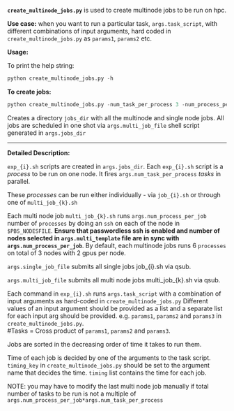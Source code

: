 
**`create_multinode_jobs.py`** is used to create multinode jobs to be run on hpc.

**Use case:** when you want to run a particular task, `args.task_script`, with different combinations of input arguments, hard coded in `create_multinode_jobs.py` as `params1`, `params2` etc.

**Usage:** 
  
  To print the help string:
  ```python
  python create_multinode_jobs.py -h
  ```

  **To create jobs:**
  ```python
  python create_multinode_jobs.py -num_task_per_process 3 -num_process_per_job 6 -task_script test_dummy_task/dummy_task_script.py -jobs_dir multinodejobs -multi_job_file all_multi_jobs.sh
  ```
  Creates a directory `jobs_dir` with all the multinode and single node jobs. All jobs are scheduled in one shot via `args.multi_job_file` shell script generated in `args.jobs_dir`

---------------------


**Detailed Description:**

`exp_{i}.sh` scripts are created in `args.jobs_dir`. Each `exp_{i}.sh` script is a *process* to be run on one node. It fires `args.num_task_per_process` *tasks* in parallel.

These *processes* can be run either individually - via `job_{i}.sh` or through one of `multi_job_{k}.sh`

Each multi node job `multi_job_{k}.sh` runs `args.num_process_per_job` number of `processes` by doing an `ssh` on each of the node in `$PBS_NODESFILE`. **Ensure that passwordless ssh is enabled and number of nodes selected in `args.multi_template` file are in sync with `args.num_process_per_job`**. By default, each multinode jobs runs 6 `processes` on total of 3 nodes with 2 gpus per node.

`args.single_job_file` submits all single jobs job_{i}.sh via qsub.

`args.multi_job_file` submits all multi node jobs multi_job_{k}.sh via qsub.

Each command in `exp_{i}.sh` runs `args.task_script` with a combination of input arguments as hard-coded in `create_multinode_jobs.py`
Different values of an input argument should be provided as a list and a separate list for each input arg should be provided. 
e.g. `params1`, `params2` and `params3` in `create_multinode_jobs.py`.  
#Tasks = Cross product of `params1`, `params2` and `params3`.

Jobs are sorted in the decreasing order of time it takes to run them.

Time of each job is decided by one of the arguments to the task script. 
`timing_key` in `create_multinode_jobs.py` should be set to the argument name that decides the time. 
`timing` list contains the time for each job.

NOTE: you may have to modify the last multi node job manually if total number of tasks to be run is not a multiple of `args.num_process_per_job*args.num_task_per_process`




